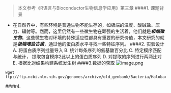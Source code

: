 >本文参考《R语言与Bioconductor生物信息学应用》第三章
####1. 课题背景
- 在自然界中，有些环境是普通生物不能生存的，如极端的温度、酸碱盐、压力、辐射等。然而，这里仍然有一些微生物在顽强的生活着，他们就是***极端微生物***。这些微生物对环境的特殊适应性都具有重要的研究价值，本文研究的就是***极端嗜盐古菌***，通过他的蛋白质水平寻找一些特征序列。
####2. 实验设计
  A. 将蛋白质序列批量导入
  B. 统计每条序列的氨基酸百分比
  C. 特定模序匹配与统计， 提取包含模序2此以上的蛋白质序列
  D. 对提取的序列进行两两比对
  E.  根据比对结果构建系统发生树
####3.数据的获取
![image.png](http://upload-images.jianshu.io/upload_images/6634703-7a1334797f54f6c7.png?imageMogr2/auto-orient/strip%7CimageView2/2/w/1240)
```
wget ftp://ftp.ncbi.nlm.nih.gov/genomes/archive/old_genbank/Bacteria/Halobacterium_sp_uid217/AE004437.faa
```
####4. 
